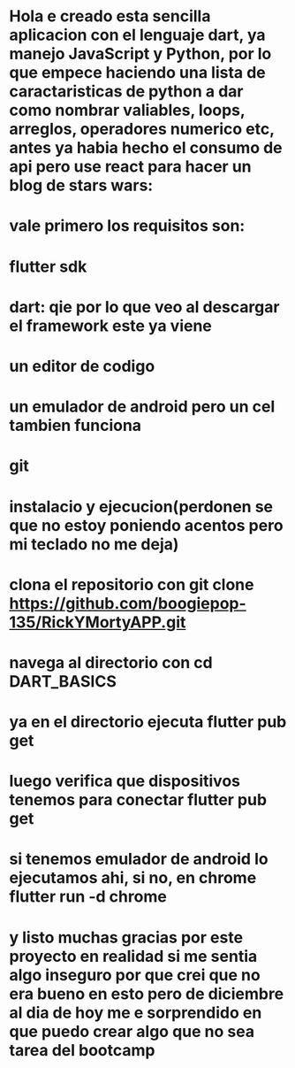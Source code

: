 # Hola e creado esta sencilla aplicacion con el lenguaje dart, ya manejo JavaScript y Python, por lo que empece haciendo una lista de caractaristicas de python a dar como nombrar valiables, loops, arreglos, operadores numerico etc, antes ya habia hecho el consumo de api pero use react para hacer un blog de stars wars:
 

 # vale primero los requisitos son:
 # flutter sdk
 # dart: qie por lo que veo al descargar el framework este ya viene
 # un editor de codigo
 # un emulador de android pero un cel tambien funciona
 # git

 # instalacio y ejecucion(perdonen se que no estoy poniendo acentos pero mi teclado no me deja)

 # clona el repositorio con git clone https://github.com/boogiepop-135/RickYMortyAPP.git
 # navega al directorio con cd DART_BASICS
 # ya en el directorio ejecuta flutter pub get
 # luego verifica que dispositivos tenemos para conectar flutter pub get
 # si tenemos emulador de android lo ejecutamos ahi, si no, en chrome flutter run -d chrome


 # y listo muchas gracias por este proyecto en realidad si me sentia algo inseguro por que crei que no era bueno en esto pero de diciembre al dia de hoy me e sorprendido en que puedo crear algo que no sea tarea del bootcamp
